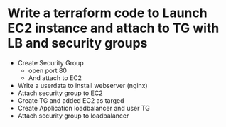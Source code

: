 # Write a terraform code to Launch EC2 instance and attach to TG with LB and security groups

* Create Security Group
  *  open port 80
  *  And attach to EC2
*  Write a userdata to install webserver (nginx)
*  Attach security group to EC2
*  Create TG and added EC2 as targed 
*  Create Application loadbalancer and user TG
*  Attach security group to loadbalancer
